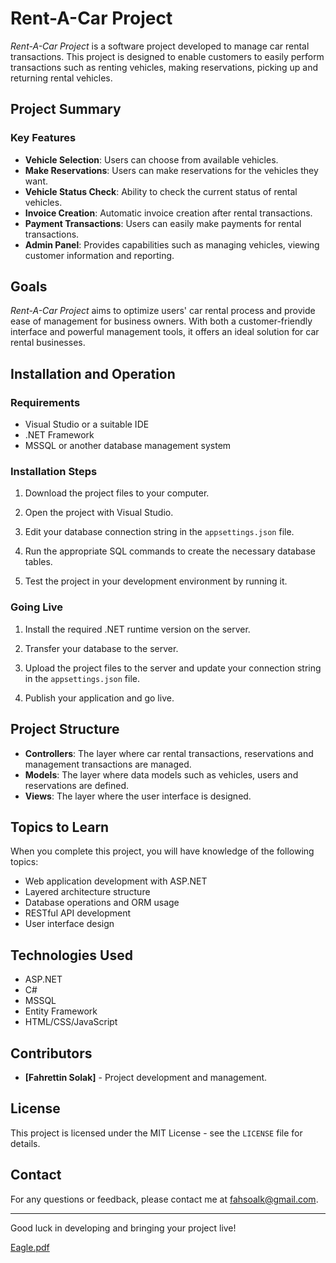 # Rent-A-Car Project

*Rent-A-Car Project* is a software project developed to manage car rental transactions. This project is designed to enable customers to easily perform transactions such as renting vehicles, making reservations, picking up and returning rental vehicles.

## Project Summary

### Key Features
- **Vehicle Selection**: Users can choose from available vehicles.
- **Make Reservations**: Users can make reservations for the vehicles they want.
- **Vehicle Status Check**: Ability to check the current status of rental vehicles.
- **Invoice Creation**: Automatic invoice creation after rental transactions.
- **Payment Transactions**: Users can easily make payments for rental transactions.
- **Admin Panel**: Provides capabilities such as managing vehicles, viewing customer information and reporting.

## Goals
*Rent-A-Car Project* aims to optimize users' car rental process and provide ease of management for business owners. With both a customer-friendly interface and powerful management tools, it offers an ideal solution for car rental businesses.

## Installation and Operation

### Requirements
- Visual Studio or a suitable IDE
- .NET Framework
- MSSQL or another database management system

### Installation Steps
1. Download the project files to your computer.

2. Open the project with Visual Studio.

3. Edit your database connection string in the `appsettings.json` file.

4. Run the appropriate SQL commands to create the necessary database tables.

5. Test the project in your development environment by running it.

### Going Live
1. Install the required .NET runtime version on the server.

2. Transfer your database to the server.

3. Upload the project files to the server and update your connection string in the `appsettings.json` file.

4. Publish your application and go live.

## Project Structure

- **Controllers**: The layer where car rental transactions, reservations and management transactions are managed.
- **Models**: The layer where data models such as vehicles, users and reservations are defined.
- **Views**: The layer where the user interface is designed.

## Topics to Learn

When you complete this project, you will have knowledge of the following topics:
- Web application development with ASP.NET
- Layered architecture structure
- Database operations and ORM usage
- RESTful API development
- User interface design

## Technologies Used
- ASP.NET
- C#
- MSSQL
- Entity Framework
- HTML/CSS/JavaScript

## Contributors
- **[Fahrettin Solak]** - Project development and management.

## License
This project is licensed under the MIT License - see the `LICENSE` file for details.

## Contact
For any questions or feedback, please contact me at [fahsoalk@gmail.com](mailto:fahsoalk@gmail.com).

---

Good luck in developing and bringing your project live!

[Eagle.pdf](https://github.com/Fahrettinsolak/Rent-A-Car-Projesi/files/15424904/Eagle.pdf)

